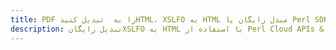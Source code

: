 ---title: PDF را به  تبدیل کنیدHTML، XSLFO به HTML مبدل رایگان یا Perl SDKdescription: تبدیل رایگانXSLFO به HTML با استفاده از Perl Cloud APIs & SDK همچنین اسناد PDF را در Cloud ایجاد، ویرایش و رندر کنید.---